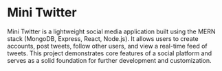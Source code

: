 
# Mini Twitter

Mini Twitter is a lightweight social media application built using the MERN stack (MongoDB, Express, React, Node.js). It allows users to create accounts, post tweets, follow other users, and view a real-time feed of tweets. This project demonstrates core features of a social platform and serves as a solid foundation for further development and customization.
